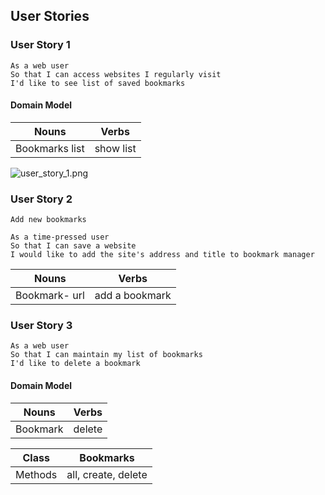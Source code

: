    ## User Stories

### User Story 1
```
As a web user 
So that I can access websites I regularly visit
I'd like to see list of saved bookmarks
```

#### Domain Model

| Nouns         | Verbs     |
|---------------|-----------|
|Bookmarks list | show list |

  ![user_story_1.png](./public/images/user_story_1.png)

### User Story 2
```
Add new bookmarks

As a time-pressed user
So that I can save a website
I would like to add the site's address and title to bookmark manager
```
| Nouns         | Verbs          |
|---------------|----------------|
|Bookmark- url  | add a bookmark |

### User Story 3
```
As a web user 
So that I can maintain my list of bookmarks
I'd like to delete a bookmark
```

#### Domain Model


| Nouns   | Verbs     |
|---------|-----------|
|Bookmark | delete    |

|Class     | Bookmarks       |
|--------- | --------------- |
|Methods   | all, create, delete  |
  